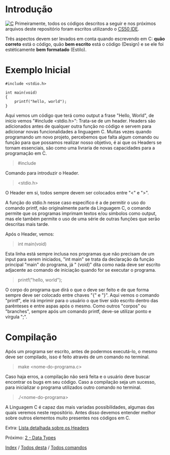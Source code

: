 # Introdução

[![C](https://img.shields.io/badge/C-00599C?style=for-the-badge&logo=c&logoColor=white)](#)
Primeiramente, todos os códigos descritos a seguir e nos próximos arquivos deste repositório foram escritos utilizando o [CS50 IDE](https://ide.cs50.io).

Três aspectos devem ser levados em conta quando escrevendo em C: **quão correto** está o código, quão **bem escrito** está o código (Design) e se ele foi estéticamente **bem formatado** (Estilo).

# Exemplo Inicial
```
#include <stdio.h>

int main(void)
{
    printf("hello, world");
}
```
Aqui vemos um código que terá como output a frase "Hello, World", de início vemos "#include <stdio.h>": Trata-se de um header. Headers são adicionados antes de qualquer outra função no código e servem para adicionar novas funcionalidades a linguagem C. Muitas vezes quando programando um novo projeto, percebemos que falta algum comando ou função para que possamos realizar nosso objetivo, é ai que os Headers se tornam essenciais, são como uma livraria de novas capacidades para a programação em C.
> #include

Comando para introduzir o Header.

> <stdio.h>

O Header em si, todos sempre devem ser colocados entre "<" e ">".

A função do stdio.h nesse caso específico é a de permitir o uso do comando printf, não originalmente parte da Linguagem C, o comando permite que os programas imprimam textos e/ou símbolos como output, mas ele também permite o uso de uma série de outras funções que serão descritas mais tarde.

Após o Header, vemos: 

> int main(void)

Esta linha está sempre inclusa nos programas que não precisam de um input para serem iniciados, "int main" se trata da declaração da função principal "main" do programa, já " (void)" dita como nada deve ser escrito adjacente ao comando de iniciação quando for se executar o programa. 

> printf("hello, world");

O corpo do programa que dirá o que o deve ser feito e de que forma sempre deve ser colocado entre chaves "{" e "}". Aqui vemos o comando "printf", ele irá imprimir para o usuário o que tiver sido escrito dentro das parênteses e entre aspas após o mesmo. Como outros "corpos" ou "branches", sempre após um comando printf, deve-se utilizar ponto e vírgula ";".

# Compilação

Após um programa ser escrito, antes de podermos executá-lo, o mesmo deve ser compilado, isso é feito através de um comando no terminal.

> make <nome-do-programa.c>

Caso haja erros, a compilação não será feita e o usuário deve buscar encontrar os bugs em seu código. Caso a compilação seja um sucesso, para inicializar o programa utilizados outro comando no terminal.

> ./\<nome-do-programa\>
   
A Linguagem C é capaz das mais variadas possibilidades, algumas das quais veremos neste repositório. Antes disso devemos entender melhor sobre outros elementos muito presentes nos códigos em C.

Extra: [Lista detalhada sobre os Headers](https://manual.cs50.io)

Próximo: [2 - Data Types](https://github.com/diegoenriquecardoso/c-language-in-cs50/blob/main/content/datatypes.md)

 [Index]() / [Todos desta]() / [Todos comandos]()
